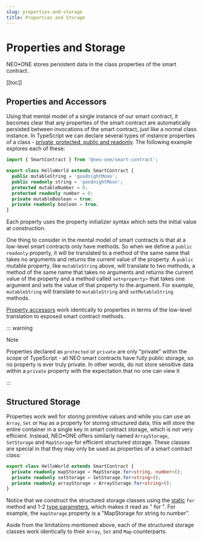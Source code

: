 ```yaml
---
slug: properties-and-storage
title: Properties and Storage
---
```

# Properties and Storage

NEO•ONE stores persistent data in the class properties of the smart contract.

[[toc]]

## Properties and Accessors

Using that mental model of a single instance of our smart contract, it becomes clear that any properties of the smart contract are automatically persisted between invocations of the smart contract, just like a normal class instance. In TypeScript we can declare several types of instance properties of a class - [private, protected, public and readonly](https://www.typescriptlang.org/docs/handbook/classes.html#public-private-and-protected-modifiers). The following example explores each of these:

```typescript
import { SmartContract } from '@neo-one/smart-contract';

export class HelloWorld extends SmartContract {
  public mutableString = 'goodnightMoon';
  public readonly string = 'goodnightMoon';
  protected mutableNumber = 0;
  protected readonly number = 0;
  private mutableBoolean = true;
  private readonly boolean = true;
}
```

Each property uses the property initializer syntax which sets the initial value at construction.

One thing to consider in the mental model of smart contracts is that at a low-level smart contracts only have methods. So when we define a `public` `readonly` property, it will be translated to a method of the same name that takes no arguments and returns the current value of the property. A `public` mutable property, like `mutableString` above, will translate to two methods, a method of the same name that takes no arguments and returns the current value of the property and a method called `set<property>` that takes one argument and sets the value of that property to the argument. For example, `mutableString` will translate to `mutableString` and `setMutableString` methods.

[Property accessors](https://www.typescriptlang.org/docs/handbook/classes.html#accessors) work identically to properties in terms of the low-level translation to exposed smart contract methods.

::: warning

Note

Properties declared as `protected` or `private` are only "private" within the scope of TypeScript - all NEO smart contracts have fully public storage, so no property is ever truly private. In other words, do not store sensitive data within a `private` property with the expectation that no one can view it

:::

## Structured Storage

Properties work well for storing primitive values and while you can use an `Array`, `Set` or `Map` as a property for storing structured data, this will store the entire container in a single key in smart contract storage, which is not very efficient. Instead, NEO•ONE offers similarly named `ArrayStorage`, `SetStorage` and `MapStorage` for efficient structured storage. These classes are special in that they may only be used as properties of a smart contract class:

```typescript
export class HelloWorld extends SmartContract {
  private readonly mapStorage = MapStorage.for<string, number>();
  private readonly setStorage = SetStorage.for<string>();
  private readonly arrayStorage = ArrayStorage.for<string>();
}
```

Notice that we construct the structured storage classes using the [static](https://www.typescriptlang.org/docs/handbook/classes.html#static-properties) `for` method and 1-2 [type parameters](https://www.typescriptlang.org/docs/handbook/generics.html), which makes it read as "<structured storage> for <type>". For example, the `mapStorage` property is a "MapStorage for string to number".

Aside from the limitations mentioned above, each of the structured storage classes work identically to their `Array`, `Set` and `Map` counterparts.



